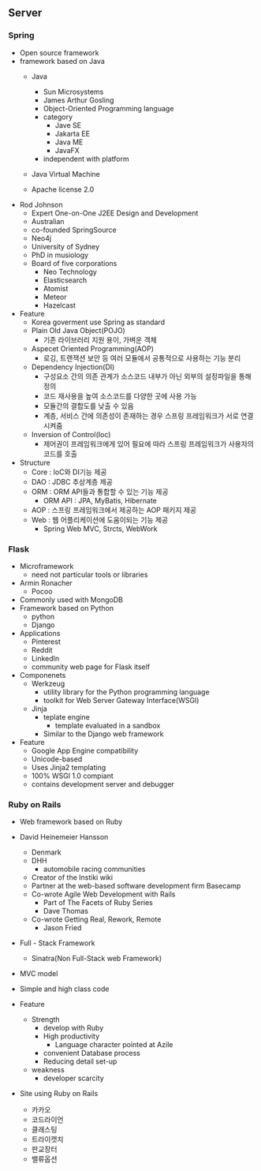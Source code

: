 ## Server
 ### Spring
 - Open source framework
 - framework based on Java
   - Java
     - Sun Microsystems
     - James Arthur Gosling
     - Object-Oriented Programming language
     - category
       - Jave SE
       - Jakarta EE
       - Java ME
       - JavaFX
     - independent with platform
   
   - Java Virtual Machine
   - Apache license 2.0
 - Rod Johnson
   - Expert One-on-One J2EE Design and Development
   - Australian
   - co-founded SpringSource
   - Neo4j
   - University of Sydney
   - PhD in musiology
   - Board of five corporations
     - Neo Technology
     - Elasticsearch
     - Atomist
     - Meteor
     - Hazelcast
  - Feature
    - Korea goverment use Spring as standard
    - Plain Old Java Object(POJO)
      - 기존 라이브러리 지원 용이, 가벼운 객체
    - Aspecet Oriented Programming(AOP)
      - 로깅, 트랜잭션 보안 등 여러 모듈에서 공통적으로 사용하는 기능 분리
    - Dependency Injection(DI)
      - 구성요소 간의 의존 관계가 소스코드 내부가 아닌 외부의 설정파일을 통해 정의
      - 코드 재사용을 높여 소스코드를 다양한 곳에 사용 가능
      - 모듈간의 결합도를 낮출 수 있음
      - 계층, 서비스 간에 의존성이 존재하는 경우 스프링 프레임워크가 서로 연결시켜줌
    - Inversion of Control(Ioc)
      - 제어권이 프레임워크에게 있어 필요에 따라 스프링 프레임워크가 사용자의 코드를 호출
   - Structure
     - Core : IoC와 DI기능 제공
     - DAO  : JDBC 추상계층 제공
     - ORM  : ORM API들과 통합할 수 있는 기능 제공
       - ORM API : JPA, MyBatis, Hibernate
     - AOP : 스프링 프레임워크에서 제공하는 AOP 패키지 제공
     - Web : 웹 어플리케이션에 도움이되는 기능 제공
       - Spring Web MVC, Strcts, WebWork
   
### Flask
  - Microframework
    - need not particular tools or libraries
  - Armin Ronacher
    - Pocoo
  - Commonly used with MongoDB
  - Framework based on Python
    - python
    - Django
  - Applications
    - Pinterest
    - Reddit
    - LinkedIn
    - community web page for Flask itself
  - Componenets
    - Werkzeug
      - utility library for the Python programming language
      - toolkit for Web Server Gateway Interface(WSGI)
    - Jinja
      - teplate engine
        - template evaluated in a sandbox
      - Similar to the Django web framework
  - Feature
    - Google App Engine compatibility
    - Unicode-based
    - Uses Jinja2 templating
    - 100% WSGI 1.0 compiant
    - contains development server and debugger
 ### Ruby on Rails
  - Web framework based on Ruby
  - David Heinemeier Hansson 
    - Denmark
    - DHH
      - automobile racing communities
    - Creator of the Instiki wiki
    - Partner at the web-based software development firm Basecamp
    - Co-wrote Agile Web Development with Rails
      - Part of The Facets of Ruby Series
      - Dave Thomas
    - Co-wrote Getting Real, Rework, Remote
      - Jason Fried
  - Full - Stack Framework
    - Sinatra(Non Full-Stack web Framework)
  - MVC model
  - Simple and high class code
  - Feature
    - Strength
      - develop with Ruby
      - High productivity 
        - Language character pointed at Azile
      - convenient Database process
      - Reducing detail set-up
    - weakness
      - developer scarcity
    
  - Site using Ruby on Rails
    - 카카오
    - 코드라이언
    - 클래스팅
    - 트라이캣치
    - 판교장터
    - 밸류옵션 
    
